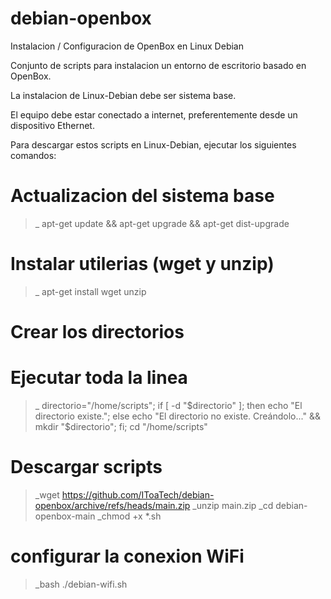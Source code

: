 # debian-openbox
Instalacion / Configuracion de OpenBox en Linux Debian

Conjunto de scripts para instalacion un entorno de escritorio basado en OpenBox.

La instalacion de Linux-Debian debe ser sistema base.

El equipo debe estar conectado a internet, preferentemente desde un dispositivo Ethernet.

Para descargar estos scripts en Linux-Debian, ejecutar los siguientes comandos:

# Actualizacion del sistema base
>_ apt-get update && apt-get upgrade && apt-get dist-upgrade

# Instalar utilerias (wget y unzip)
>_ apt-get install wget unzip

# Crear los directorios
# Ejecutar toda la linea
>_ directorio="/home/scripts"; if [ -d "$directorio" ]; then echo "El directorio existe."; else echo "El directorio no existe. Creándolo..." && mkdir "$directorio"; fi; cd "/home/scripts"

# Descargar scripts
>_wget https://github.com/IToaTech/debian-openbox/archive/refs/heads/main.zip
>_unzip main.zip
>_cd debian-openbox-main
>_chmod +x *.sh

# configurar la conexion WiFi
>_bash ./debian-wifi.sh

